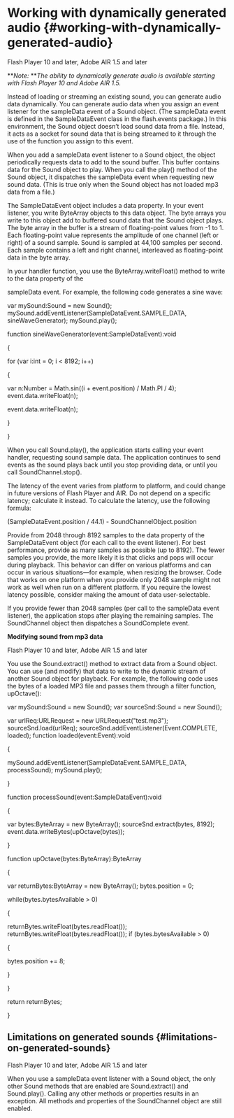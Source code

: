 # Working with dynamically generated audio {#working-with-dynamically-generated-audio}

Flash Player 10 and later, Adobe AIR 1.5 and later

**_Note:_ **_The ability to dynamically generate audio is available starting with Flash Player 10 and Adobe AIR 1.5._

Instead of loading or streaming an existing sound, you can generate audio data dynamically. You can generate audio data when you assign an event listener for the sampleData event of a Sound object. (The sampleData event is defined in the SampleDataEvent class in the flash.events package.) In this environment, the Sound object doesn’t load sound data from a file. Instead, it acts as a socket for sound data that is being streamed to it through the use of the function you assign to this event.

When you add a sampleData event listener to a Sound object, the object periodically requests data to add to the sound buffer. This buffer contains data for the Sound object to play. When you call the play() method of the Sound object, it dispatches the sampleData event when requesting new sound data. (This is true only when the Sound object has not loaded mp3 data from a file.)

The SampleDataEvent object includes a data property. In your event listener, you write ByteArray objects to this data object. The byte arrays you write to this object add to buffered sound data that the Sound object plays. The byte array in the buffer is a stream of floating-point values from -1 to 1\. Each floating-point value represents the amplitude of one channel (left or right) of a sound sample. Sound is sampled at 44,100 samples per second. Each sample contains a left and right channel, interleaved as floating-point data in the byte array.

In your handler function, you use the ByteArray.writeFloat() method to write to the data property of the

sampleData event. For example, the following code generates a sine wave:

var mySound:Sound = new Sound(); mySound.addEventListener(SampleDataEvent.SAMPLE_DATA, sineWaveGenerator); mySound.play();

function sineWaveGenerator(event:SampleDataEvent):void

{

for (var i:int = 0; i &lt; 8192; i++)

{

var n:Number = Math.sin((i + event.position) / Math.PI / 4); event.data.writeFloat(n);

event.data.writeFloat(n);

}

}

When you call Sound.play(), the application starts calling your event handler, requesting sound sample data. The application continues to send events as the sound plays back until you stop providing data, or until you call SoundChannel.stop().

The latency of the event varies from platform to platform, and could change in future versions of Flash Player and AIR. Do not depend on a specific latency; calculate it instead. To calculate the latency, use the following formula:

(SampleDataEvent.position / 44.1) - SoundChannelObject.position

Provide from 2048 through 8192 samples to the data property of the SampleDataEvent object (for each call to the event listener). For best performance, provide as many samples as possible (up to 8192). The fewer samples you provide, the more likely it is that clicks and pops will occur during playback. This behavior can differ on various platforms and can occur in various situations—for example, when resizing the browser. Code that works on one platform when you provide only 2048 sample might not work as well when run on a different platform. If you require the lowest latency possible, consider making the amount of data user-selectable.

If you provide fewer than 2048 samples (per call to the sampleData event listener), the application stops after playing the remaining samples. The SoundChannel object then dispatches a SoundComplete event.

**Modifying sound from mp3 data**

Flash Player 10 and later, Adobe AIR 1.5 and later

You use the Sound.extract() method to extract data from a Sound object. You can use (and modify) that data to write to the dynamic stream of another Sound object for playback. For example, the following code uses the bytes of a loaded MP3 file and passes them through a filter function, upOctave():

var mySound:Sound = new Sound(); var sourceSnd:Sound = new Sound();

var urlReq:URLRequest = new URLRequest(&quot;test.mp3&quot;); sourceSnd.load(urlReq); sourceSnd.addEventListener(Event.COMPLETE, loaded); function loaded(event:Event):void

{

mySound.addEventListener(SampleDataEvent.SAMPLE_DATA, processSound); mySound.play();

}

function processSound(event:SampleDataEvent):void

{

var bytes:ByteArray = new ByteArray(); sourceSnd.extract(bytes, 8192); event.data.writeBytes(upOctave(bytes));

}

function upOctave(bytes:ByteArray):ByteArray

{

var returnBytes:ByteArray = new ByteArray(); bytes.position = 0;

while(bytes.bytesAvailable &gt; 0)

{

returnBytes.writeFloat(bytes.readFloat()); returnBytes.writeFloat(bytes.readFloat()); if (bytes.bytesAvailable &gt; 0)

{

bytes.position += 8;

}

}

return returnBytes;

}

## Limitations on generated sounds {#limitations-on-generated-sounds}

Flash Player 10 and later, Adobe AIR 1.5 and later

When you use a sampleData event listener with a Sound object, the only other Sound methods that are enabled are Sound.extract() and Sound.play(). Calling any other methods or properties results in an exception. All methods and properties of the SoundChannel object are still enabled.